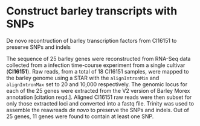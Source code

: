 # Construct barley transcripts with SNPs

De novo recontruction of barley transcription factors from CI16151 to preserve SNPs and indels

The sequence of 25 barley genes were reconstructed from RNA-Seq data collected from a infection time-course experiment from a single cultivar (**CI16151**). Raw reads, from a total of 18 CI16151 samples, were mapped to the barley genome using a STAR with the `alignIntronMin` and  `alignIntronMax` set to 20 and 10,000 respectively. The genomic locus for each of the 25 genes were extracted from the V2 version of Barley Morex annotation [citation reqd.]. Aligned CI16151 raw reads were then subset for only those extracted loci and converted into a fastq file. Trinity was used to assemble the reawreads *de novo* to preserve the SNPs and indels. Out of 25 genes, 11 genes were found to contain at least one SNP.
